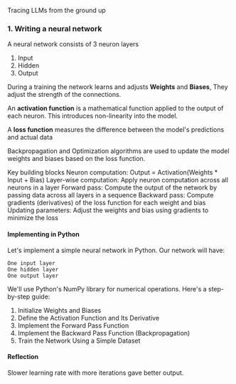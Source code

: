 Tracing LLMs from the ground up

### 1. Writing a neural network

A neural network consists of 3 neuron layers
1. Input
2. Hidden
3. Output

During a training the network learns and adjusts **Weights** and **Biases**, They adjust the strength of the connections.

An **activation function** is a mathematical function applied to the output of each neuron. This introduces non-linearity into the model.

A **loss function** measures the difference between the model's predictions and actual data

Backpropagation and Optimization algorithms are used to update the model weights and biases based on the loss function.

Key building blocks
Neuron computation: Output = Activation(Weights * Input + Bias)
Layer-wise computation: Apply neuron computation across all neurons in a layer
Forward pass: Compute the output of the network by passing data across all layers in a sequence
Backward pass: Compute gradients (derivatives) of the loss function for each weight and bias
Updating parameters: Adjust the weights and bias using gradients to minimize the loss

#### Implementing in Python

Let's implement a simple neural network in Python. Our network will have:

    One input layer
    One hidden layer
    One output layer

We'll use Python's NumPy library for numerical operations. Here's a step-by-step guide:

1. Initialize Weights and Biases
2. Define the Activation Function and Its Derivative
3. Implement the Forward Pass Function
4. Implement the Backward Pass Function (Backpropagation)
5. Train the Network Using a Simple Dataset

#### Reflection

Slower learning rate with more iterations gave better output.
